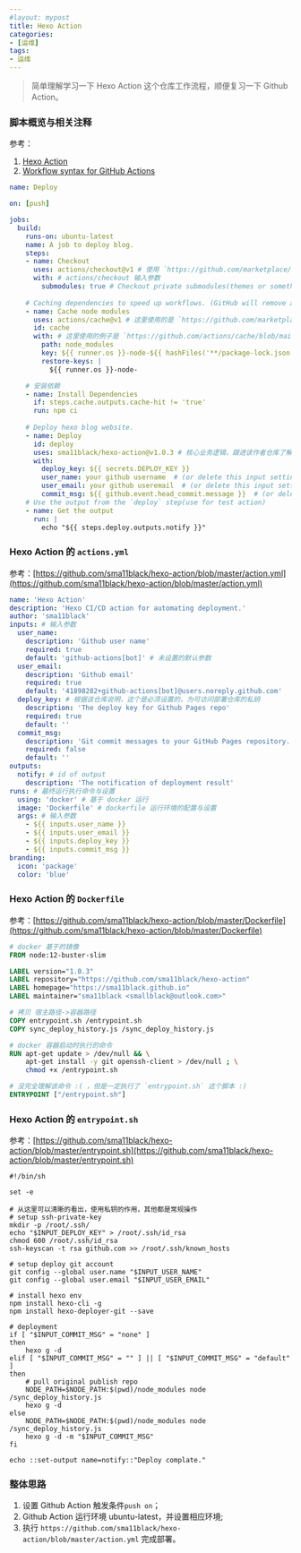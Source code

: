 ```yaml
---
#layout: mypost
title: Hexo Action
categories:
- [运维]
tags:
- 运维
---
```


> 简单理解学习一下 Hexo Action 这个仓库工作流程，顺便复习一下 Github Action。

### 脚本概览与相关注释

参考：

1. [Hexo Action](https://github.com/marketplace/actions/hexo-action)
2. [Workflow syntax for GitHub Actions](https://docs.github.com/en/actions/using-workflows/workflow-syntax-for-github-actions)

```yml
name: Deploy

on: [push]

jobs:
  build:
    runs-on: ubuntu-latest
    name: A job to deploy blog.
    steps:
    - name: Checkout
      uses: actions/checkout@v1 # 使用 `https://github.com/marketplace/actions/checkout` 克隆该脚本仓库，使用 V1 版本，参考：jobs.<job_id>.uses
      with: # actions/checkout 输入参数
        submodules: true # Checkout private submodules(themes or something else).
    
    # Caching dependencies to speed up workflows. (GitHub will remove any cache entries that have not been accessed in over 7 days.)
    - name: Cache node modules
      uses: actions/cache@v1 # 这里使用的是 `https://github.com/marketplace/actions/cache`，目前未搞懂 cache 的作用。
      id: cache
      with: # 这里使用的例子是 `https://github.com/actions/cache/blob/main/examples.md#node---npm` 相关参数。
        path: node_modules
        key: ${{ runner.os }}-node-${{ hashFiles('**/package-lock.json') }}
        restore-keys: |
          ${{ runner.os }}-node-

    # 安装依赖
    - name: Install Dependencies
      if: steps.cache.outputs.cache-hit != 'true'
      run: npm ci
    
    # Deploy hexo blog website.
    - name: Deploy
      id: deploy
      uses: sma11black/hexo-action@v1.0.3 # 核心业务逻辑，跟进该作者仓库了解流程
      with:
        deploy_key: ${{ secrets.DEPLOY_KEY }}
        user_name: your github username  # (or delete this input setting to use bot account)
        user_email: your github useremail  # (or delete this input setting to use bot account)
        commit_msg: ${{ github.event.head_commit.message }}  # (or delete this input setting to use hexo default settings)
    # Use the output from the `deploy` step(use for test action)
    - name: Get the output
      run: |
        echo "${{ steps.deploy.outputs.notify }}"
```

### Hexo Action 的 `actions.yml`

参考：[https://github.com/sma11black/hexo-action/blob/master/action.yml](https://github.com/sma11black/hexo-action/blob/master/action.yml)

```yml
name: 'Hexo Action'
description: 'Hexo CI/CD action for automating deployment.'
author: 'sma11black'
inputs: # 输入参数
  user_name:
    description: 'Github user name'
    required: true
    default: 'github-actions[bot]' # 未设置的默认参数
  user_email:
    description: 'Github email'
    required: true
    default: '41898282+github-actions[bot]@users.noreply.github.com'
  deploy_key: # 根据该仓库说明，这个是必须设置的，为可访问部署仓库的私钥
    description: 'The deploy key for Github Pages repo'
    required: true
    default: ''
  commit_msg:
    description: 'Git commit messages to your GitHub Pages repository.'
    required: false
    default: ''
outputs:
  notify: # id of output
    description: 'The notification of deployment result'
runs: # 最终运行执行命令与设置
  using: 'docker' # 基于 docker 运行
  image: 'Dockerfile' # dockerfile 运行环境的配置与设置
  args: # 输入参数
    - ${{ inputs.user_name }}
    - ${{ inputs.user_email }}
    - ${{ inputs.deploy_key }}
    - ${{ inputs.commit_msg }}
branding:
  icon: 'package'  
  color: 'blue'
```

### Hexo Action 的 `Dockerfile`

参考：[https://github.com/sma11black/hexo-action/blob/master/Dockerfile](https://github.com/sma11black/hexo-action/blob/master/Dockerfile)

```dockerfile
# docker 基于的镜像
FROM node:12-buster-slim

LABEL version="1.0.3"
LABEL repository="https://github.com/sma11black/hexo-action"
LABEL homepage="https://sma11black.github.io"
LABEL maintainer="sma11black <smallblack@outlook.com>"

# 拷贝 宿主路径->容器路径
COPY entrypoint.sh /entrypoint.sh
COPY sync_deploy_history.js /sync_deploy_history.js

# docker 容器启动时执行的命令
RUN apt-get update > /dev/null && \
    apt-get install -y git openssh-client > /dev/null ; \
    chmod +x /entrypoint.sh

# 没完全理解该命令 :( ，但是一定执行了 `entrypoint.sh` 这个脚本 :)
ENTRYPOINT ["/entrypoint.sh"]
```

### Hexo Action 的 `entrypoint.sh`

参考：[https://github.com/sma11black/hexo-action/blob/master/entrypoint.sh](https://github.com/sma11black/hexo-action/blob/master/entrypoint.sh)

```shell
#!/bin/sh

set -e

# 从这里可以清晰的看出，使用私钥的作用，其他都是常规操作
# setup ssh-private-key
mkdir -p /root/.ssh/
echo "$INPUT_DEPLOY_KEY" > /root/.ssh/id_rsa
chmod 600 /root/.ssh/id_rsa
ssh-keyscan -t rsa github.com >> /root/.ssh/known_hosts

# setup deploy git account
git config --global user.name "$INPUT_USER_NAME"
git config --global user.email "$INPUT_USER_EMAIL"

# install hexo env
npm install hexo-cli -g
npm install hexo-deployer-git --save

# deployment
if [ "$INPUT_COMMIT_MSG" = "none" ]
then
    hexo g -d
elif [ "$INPUT_COMMIT_MSG" = "" ] || [ "$INPUT_COMMIT_MSG" = "default" ]
then
    # pull original publish repo
    NODE_PATH=$NODE_PATH:$(pwd)/node_modules node /sync_deploy_history.js
    hexo g -d
else
    NODE_PATH=$NODE_PATH:$(pwd)/node_modules node /sync_deploy_history.js
    hexo g -d -m "$INPUT_COMMIT_MSG"
fi

echo ::set-output name=notify::"Deploy complate."
```

### 整体思路

1. 设置 Github Action 触发条件`push on`；
2. Github Action 运行环境 ubuntu-latest，并设置相应环境;
3. 执行 `https://github.com/sma11black/hexo-action/blob/master/action.yml` 完成部署。

